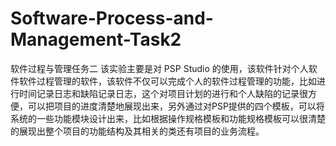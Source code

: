 # Software-Process-and-Management-Task2
软件过程与管理任务二
该实验主要是对 PSP Studio 的使用，该软件针对个人软件软件过程管理的软件，该软件不仅可以完成个人的软件过程管理的功能，比如进行时间记录日志和缺陷记录日志，这个对项目计划的进行和个人缺陷的记录很方便，可以把项目的进度清楚地展现出来，另外通过对PSP提供的四个模板，可以将系统的一些功能模块设计出来，比如根据操作规格模板和功能规格模板可以很清楚的展现出整个项目的功能结构及其相关的类还有项目的业务流程。
